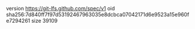 version https://git-lfs.github.com/spec/v1
oid sha256:7d840ff7f97d53192467963035e8dcbca07042171d6e9523a15e960fe7294261
size 39109
